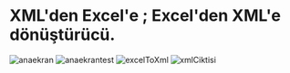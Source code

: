 # XML'den Excel'e ;  Excel'den XML'e dönüştürücü. 
![anaekran](https://user-images.githubusercontent.com/53774762/124445317-1c003b00-dd88-11eb-95a9-c50a961ff719.JPG)
![anaekrantest](https://user-images.githubusercontent.com/53774762/124445350-2589a300-dd88-11eb-8a56-ffb6c02f559c.JPG)
![excelToXml](https://user-images.githubusercontent.com/53774762/124445353-26223980-dd88-11eb-9f5d-46f4d5e71b9f.JPG)
![xmlCiktisi](https://user-images.githubusercontent.com/53774762/124445356-26223980-dd88-11eb-9731-f65439564de5.JPG)
